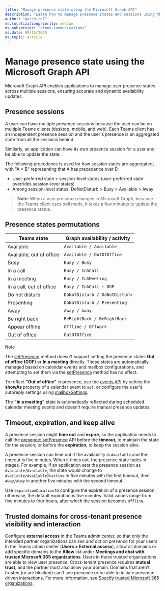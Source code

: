 ```yaml
---
title: "Manage presence state using the Microsoft Graph API"
description: "Learn how to manage presence states and sessions using the Microsoft Graph API."
author: "garchiro7"
ms.localizationpriority: medium
ms.subservice: "cloud-communications"
ms.date: 09/15/2025
ms.topic: article
---
```


# Manage presence state using the Microsoft Graph API

Microsoft Graph API enables applications to manage user presence states across multiple sessions, ensuring accurate and dynamic availability updates.

## Presence sessions

A user can have multiple presence sessions because the user can be on multiple Teams clients (desktop, mobile, and web). Each Teams client has an independent presence session and the user's presence is an aggregated state from all the sessions behind.

Similarly, an application can have its own presence session for a user and be able to update the state.

The following precedence is used for how session states are aggregated, with "A > B" representing that A has precedence over B:
* User-preferred state > session-level states (user-preferred state overrides session-level states)
* Among session-level states: DoNotDisturb > Busy > Available > Away

> **Note:** When a user presence changes in Microsoft Graph, because the Teams client uses poll mode, it takes a few minutes to update the presence status.

## Presence states permutations

| Teams state              | Graph availability / activity            |
| ------------------------ | ---------------------------------------- |
| Available                | `Available / Available`                  |
| Available, out of office | `Available / OutOfOffice`                |
| Busy                     | `Busy / Busy`                            |
| In a call                | `Busy / InACall`                         |
| In a meeting             | `Busy / InAMeeting`                      |
| In a call, out of office | `Busy / InACall + OOF`                   |
| Do not disturb           | `DoNotDisturb / DoNotDisturb`            |
| Presenting               | `DoNotDisturb / Presenting`              |
| Away                     | `Away / Away`                            |
| Be right back            | `BeRightBack / BeRightBack`              |
| Appear offline           | `Offline / OffWork`                      |
| Out of office            | `OutOfOffice`                            |

> [!NOTE]
> 
> The [setPresence](/graph/api/presence-setpresence) method doesn't support setting the presence states **Out of office (OOF)** or **In a meeting** directly. These states are automatically managed based on calendar events and mailbox configurations, and attempting to set them via the [setPresence](/graph/api/presence-setpresence) method has no effect.
>
> To reflect **"Out of office"** in presence, use the [events API](/graph/api/resources/event) by setting the **showAs** property of a calendar event to `oof`, or configure the user's autoreply settings using [mailboxSettings](/graph/api/resources/mailboxsettings).
>
> The **"In a meeting"** state is automatically reflected during scheduled calendar meeting events and doesn't require manual presence updates.

## Timeout, expiration, and keep alive

A presence session might **time out** and **expire**, so the application needs to call the [presence: setPresence](/graph/api/presence-setpresence) API before the **timeout**, to maintain the state for the session; or before the **expiration**, to keep the session alive.

A presence session can time out if the availability is `Available` and the timeout is five minutes. When it times out, the presence state fades in stages. For example, if an application sets the presence session as `Available/Available`, the state would change to `Available/AvailableInactive` in five minutes with the first timeout, then `Away/Away` in another five minutes with the second timeout.

Use `expirationDuration` to configure the expiration of a presence session; otherwise, the default expiration is five minutes. Valid values range from five minutes to four hours, after which the session becomes `Offline`.

## Trusted domains for cross-tenant presence visibility and interaction

Configure **external access** in the Teams admin center, so that only the intended partner organizations can *see and act on presence* for your users. In the Teams admin center (**Users > External access**), allow all domains or add specific domains to the **Allow** list under **Meetings and chat with trusted Microsoft 365 organizations**. Users in those trusted organizations are able to view user presence. Cross-tenant presence requires **mutual trust**, and the partner must also allow your domain. Domains that aren’t trusted (or are blocked) can't see presence or be able to initiate presence-driven interactions. For more information, see [Specify trusted Microsoft 365 organizations](/microsoftteams/trusted-organizations-external-meetings-chat?tabs=organization-settings#specify-trusted-microsoft-365-organizations).
